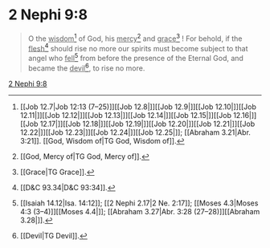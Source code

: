 # 2 Nephi 9:8

> O the <u>wisdom</u>[^a] of God, his <u>mercy</u>[^b] and <u>grace</u>[^c] ! For behold, if the <u>flesh</u>[^d] should rise no more our spirits must become subject to that angel who <u>fell</u>[^e] from before the presence of the Eternal God, and became the <u>devil</u>[^f], to rise no more.

[2 Nephi 9:8](https://www.churchofjesuschrist.org/study/scriptures/bofm/2-ne/9?lang=eng&id=p8#p8)


[^a]: [[Job 12.7|Job 12:13 (7–25)]][[Job 12.8|]][[Job 12.9|]][[Job 12.10|]][[Job 12.11|]][[Job 12.12|]][[Job 12.13|]][[Job 12.14|]][[Job 12.15|]][[Job 12.16|]][[Job 12.17|]][[Job 12.18|]][[Job 12.19|]][[Job 12.20|]][[Job 12.21|]][[Job 12.22|]][[Job 12.23|]][[Job 12.24|]][[Job 12.25|]]; [[Abraham 3.21|Abr. 3:21]]. [[God, Wisdom of|TG God, Wisdom of]].  
[^b]: [[God, Mercy of|TG God, Mercy of]].  
[^c]: [[Grace|TG Grace]].  
[^d]: [[D&C 93.34|D&C 93:34]].  
[^e]: [[Isaiah 14.12|Isa. 14:12]]; [[2 Nephi 2.17|2 Ne. 2:17]]; [[Moses 4.3|Moses 4:3 (3–4)]][[Moses 4.4|]]; [[Abraham 3.27|Abr. 3:28 (27–28)]][[Abraham 3.28|]].  
[^f]: [[Devil|TG Devil]].  
